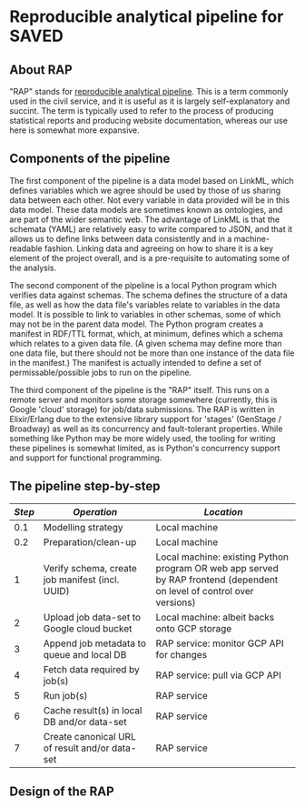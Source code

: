 # Reproducible analytical pipeline for SAVED

## About RAP

"RAP" stands for [reproducible analytical pipeline](https://ukgovdatascience.github.io/rap_companion/).
This is a term commonly used in the civil service, and it is useful as it
is largely self-explanatory and succint. The term is typically used to
refer to the process of producing statistical reports and producing
website documentation, whereas our use here is somewhat more expansive.

## Components of the pipeline

The first component of the pipeline is a data model based on LinkML,
which defines variables which we agree should be used by those of us
sharing data between each other. Not every variable in data provided
will be in this data model. These data models are sometimes known as
ontologies, and are part of the wider semantic web. The advantage of
LinkML is that the schemata (YAML) are relatively easy to write compared
to JSON, and that it allows us to define links between data consistently
and in a machine-readable fashion. Linking data and agreeing on how to
share it is a key element of the project overall, and is a pre-requisite
to automating some of the analysis.

The second component of the pipeline is a local Python program which
verifies data against schemas. The schema defines the structure of a
data file, as well as how the data file's variables relate to variables
in the data model. It is possible to link to variables in other schemas,
some of which may not be in the parent data model. The Python program
creates a manifest in RDF/TTL format, which, at minimum, defines which a
schema which relates to a given data file. (A given schema may define
more than one data file, but there should not be more than one instance
of the data file in the manifest.) The manifest is actually intended to
define a set of permissable/possible jobs to run on the pipeline.

The third component of the pipeline is the "RAP" itself. This runs on a
remote server and monitors some storage somewhere (currently, this is
Google 'cloud' storage) for job/data submissions. The RAP is written in
Elixir/Erlang due to the extensive library support for 'stages' (GenStage
/ Broadway) as well as its concurrency and fault-tolerant properties.
While something like Python may be more widely used, the tooling for
writing these pipelines is somewhat limited, as is Python's concurrency
support and support for functional programming.

## The pipeline step-by-step

| *Step* | *Operation*                                        | *Location*                                                                                                             |
|--------|----------------------------------------------------|------------------------------------------------------------------------------------------------------------------------|
| 0.1    | Modelling strategy                                 | Local machine                                                                                                          |
| 0.2    | Preparation/clean-up                               | Local machine                                                                                                          |
| 1      | Verify schema, create job manifest (incl. UUID)    | Local machine: existing Python program OR web app served by RAP frontend (dependent on level of control over versions) |
| 2      | Upload job data-set to Google cloud bucket         | Local machine: albeit backs onto GCP storage                                                                           |
| 3      | Append job metadata to queue and local DB          | RAP service: monitor GCP API for changes                                                                               |
| 4      | Fetch data required by job(s)                      | RAP service: pull via GCP API                                                                                          |
| 5      | Run job(s)                                         | RAP service                                                                                                            |
| 6      | Cache result(s) in local DB and/or data-set        | RAP service                                                                                                            |
| 7      | Create canonical URL of result and/or data-set     | RAP service                                                                                                            |

## Design of the RAP